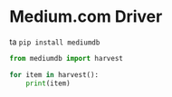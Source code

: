 # Medium.com Driver
ta
`pip install mediumdb`

```python
from mediumdb import harvest

for item in harvest():
    print(item)
```

